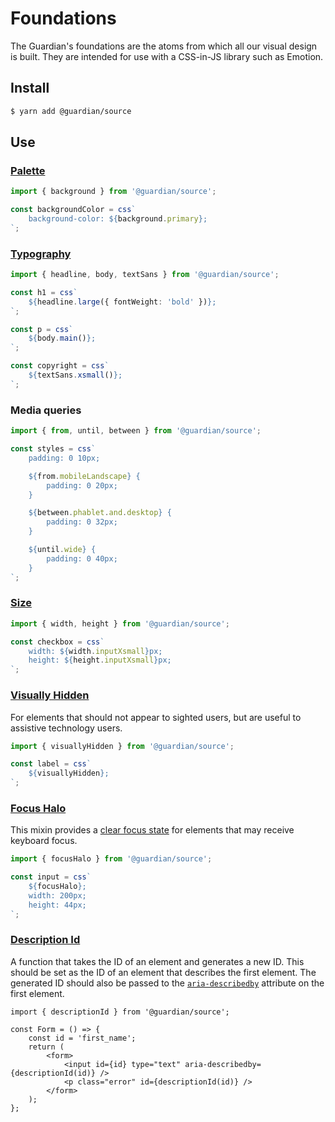 # Foundations

The Guardian's foundations are the atoms from which all our visual design is built. They are intended for use with a CSS-in-JS library such as Emotion.

## Install

```sh
$ yarn add @guardian/source
```

## Use

### [Palette](https://www.theguardian.design/2a1e5182b/p/28d868-overview)

```ts
import { background } from '@guardian/source';

const backgroundColor = css`
    background-color: ${background.primary};
`;
```

### [Typography](https://www.theguardian.design/2a1e5182b/p/930d69-typography/b/78d0d9)

```ts
import { headline, body, textSans } from '@guardian/source';

const h1 = css`
    ${headline.large({ fontWeight: 'bold' })};
`;

const p = css`
    ${body.main()};
`;

const copyright = css`
    ${textSans.xsmall()};
`;
```

### Media queries

```ts
import { from, until, between } from '@guardian/source';

const styles = css`
    padding: 0 10px;

    ${from.mobileLandscape} {
        padding: 0 20px;
    }

    ${between.phablet.and.desktop} {
        padding: 0 32px;
    }

    ${until.wide} {
        padding: 0 40px;
    }
`;
```

### [Size](https://www.theguardian.design/2a1e5182b/p/38d9a9-overview)

```ts
import { width, height } from '@guardian/source';

const checkbox = css`
    width: ${width.inputXsmall}px;
    height: ${height.inputXsmall}px;
`;
```

### [Visually Hidden](https://www.theguardian.design/2a1e5182b/p/6691bb-accessibility/t/1285a8)

For elements that should not appear to sighted users, but are useful to assistive technology users.

```ts
import { visuallyHidden } from '@guardian/source';

const label = css`
    ${visuallyHidden};
`;
```

### [Focus Halo](https://www.theguardian.design/2a1e5182b/p/6691bb-accessibility/t/24562a)

This mixin provides a [clear focus state](https://theguardian.design/2a1e5182b/p/08dc26-interaction-states/t/314e46) for elements that may receive keyboard focus.

```ts
import { focusHalo } from '@guardian/source';

const input = css`
    ${focusHalo};
    width: 200px;
    height: 44px;
`;
```

### [Description Id](https://theguardian.design/2a1e5182b/p/6691bb-accessibility/t/062b61)

A function that takes the ID of an element and generates a new ID. This should be set as the
ID of an element that describes the first element. The generated ID should also be passed to
the [`aria-describedby`](https://developer.mozilla.org/en-US/docs/Web/Accessibility/ARIA/ARIA_Techniques/Using_the_aria-describedby_attribute) attribute on the first element.

```tsx
import { descriptionId } from '@guardian/source';

const Form = () => {
    const id = 'first_name';
    return (
        <form>
            <input id={id} type="text" aria-describedby={descriptionId(id)} />
            <p class="error" id={descriptionId(id)} />
        </form>
    );
};
```
